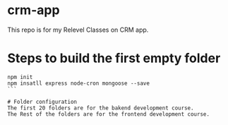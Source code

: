 # crm-app
 This repo is for my Relevel Classes on CRM app.

 # Steps to build the first empty folder
 ````
npm init
npm insatll express node-cron mongoose --save
```

# Folder configuration
The first 20 folders are for the bakend development course.
The Rest of the folders are for the frontend development course.